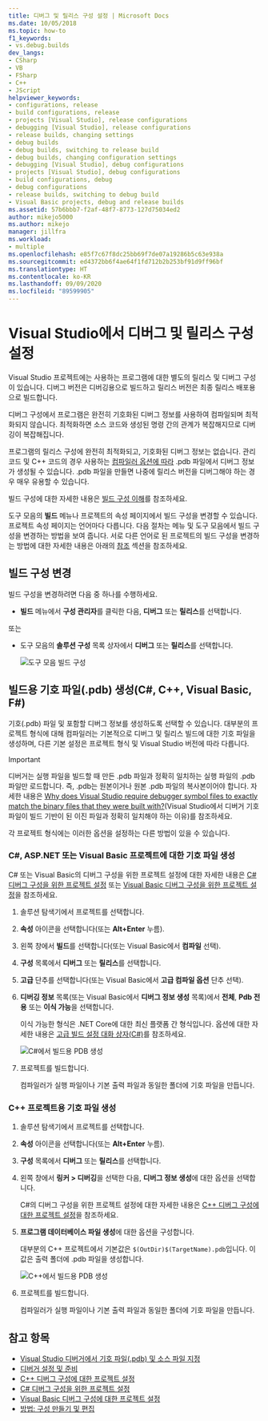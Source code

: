 ```yaml
---
title: 디버그 및 릴리스 구성 설정 | Microsoft Docs
ms.date: 10/05/2018
ms.topic: how-to
f1_keywords:
- vs.debug.builds
dev_langs:
- CSharp
- VB
- FSharp
- C++
- JScript
helpviewer_keywords:
- configurations, release
- build configurations, release
- projects [Visual Studio], release configurations
- debugging [Visual Studio], release configurations
- release builds, changing settings
- debug builds
- debug builds, switching to release build
- debug builds, changing configuration settings
- debugging [Visual Studio], debug configurations
- projects [Visual Studio], debug configurations
- build configurations, debug
- debug configurations
- release builds, switching to debug build
- Visual Basic projects, debug and release builds
ms.assetid: 57b6bbb7-f2af-48f7-8773-127d75034ed2
author: mikejo5000
ms.author: mikejo
manager: jillfra
ms.workload:
- multiple
ms.openlocfilehash: e85f7c67f8dc25bb69f7de07a19286b5c63e938a
ms.sourcegitcommit: ed4372bb6f4ae64f1fd712b2b253bf91d9ff96bf
ms.translationtype: HT
ms.contentlocale: ko-KR
ms.lasthandoff: 09/09/2020
ms.locfileid: "89599905"
---
```

# <a name="set-debug-and-release-configurations-in-visual-studio"></a>Visual Studio에서 디버그 및 릴리스 구성 설정

Visual Studio 프로젝트에는 사용하는 프로그램에 대한 별도의 릴리스 및 디버그 구성이 있습니다. 디버그 버전은 디버깅용으로 빌드하고 릴리스 버전은 최종 릴리스 배포용으로 빌드합니다.

디버그 구성에서 프로그램은 완전히 기호화된 디버그 정보를 사용하여 컴파일되며 최적화되지 않습니다. 최적화하면 소스 코드와 생성된 명령 간의 관계가 복잡해지므로 디버깅이 복잡해집니다.

프로그램의 릴리스 구성에 완전히 최적화되고, 기호화된 디버그 정보는 없습니다. 관리 코드 및 C++ 코드의 경우 사용하는 [컴파일러 옵션에 따라](#BKMK_symbols_release) .pdb 파일에서 디버그 정보가 생성될 수 있습니다. .pdb 파일을 만들면 나중에 릴리스 버전을 디버그해야 하는 경우 매우 유용할 수 있습니다.

빌드 구성에 대한 자세한 내용은 [빌드 구성 이해](../ide/understanding-build-configurations.md)를 참조하세요.

도구 모음의 **빌드** 메뉴나 프로젝트의 속성 페이지에서 빌드 구성을 변경할 수 있습니다. 프로젝트 속성 페이지는 언어마다 다릅니다. 다음 절차는 메뉴 및 도구 모음에서 빌드 구성을 변경하는 방법을 보여 줍니다. 서로 다른 언어로 된 프로젝트의 빌드 구성을 변경하는 방법에 대한 자세한 내용은 아래의 [참조](#see-also) 섹션을 참조하세요.

## <a name="change-the-build-configuration"></a>빌드 구성 변경

빌드 구성을 변경하려면 다음 중 하나를 수행하세요.

* **빌드** 메뉴에서 **구성 관리자**를 클릭한 다음, **디버그** 또는 **릴리스**를 선택합니다.

또는

* 도구 모음의 **솔루션 구성** 목록 상자에서 **디버그** 또는 **릴리스**를 선택합니다.

  ![도구 모음 빌드 구성](../debugger/media/toolbarbuildconfiguration.png "ToolbarBuildConfiguration")

## <a name="generate-symbol-pdb-files-for-a-build-c-c-visual-basic-f"></a><a name="BKMK_symbols_release"></a>빌드용 기호 파일(.pdb) 생성(C#, C++, Visual Basic, F#)

기호(.pdb) 파일 및 포함할 디버그 정보를 생성하도록 선택할 수 있습니다. 대부분의 프로젝트 형식에 대해 컴파일러는 기본적으로 디버그 및 릴리스 빌드에 대한 기호 파일을 생성하며, 다른 기본 설정은 프로젝트 형식 및 Visual Studio 버전에 따라 다릅니다.

> [!IMPORTANT]
> 디버거는 실행 파일을 빌드할 때 만든 .pdb 파일과 정확히 일치하는 실행 파일의 .pdb 파일만 로드합니다. 즉, .pdb는 원본이거나 원본 .pdb 파일의 복사본이어야 합니다. 자세한 내용은 [Why does Visual Studio require debugger symbol files to exactly match the binary files that they were built with?](/archive/blogs/jimgries/why-does-visual-studio-require-debugger-symbol-files-to-exactly-match-the-binary-files-that-they-were-built-with)(Visual Studio에서 디버거 기호 파일이 빌드 기반이 된 이진 파일과 정확히 일치해야 하는 이유)를 참조하세요.

각 프로젝트 형식에는 이러한 옵션을 설정하는 다른 방법이 있을 수 있습니다.

### <a name="generate-symbol-files-for-a-c-aspnet-or-visual-basic-project"></a>C#, ASP.NET 또는 Visual Basic 프로젝트에 대한 기호 파일 생성

C# 또는 Visual Basic의 디버그 구성을 위한 프로젝트 설정에 대한 자세한 내용은 [C# 디버그 구성을 위한 프로젝트 설정](../debugger/project-settings-for-csharp-debug-configurations.md) 또는 [Visual Basic 디버그 구성을 위한 프로젝트 설정](../debugger/project-settings-for-a-visual-basic-debug-configuration.md)을 참조하세요.

1. 솔루션 탐색기에서 프로젝트를 선택합니다.

2. **속성** 아이콘을 선택합니다(또는 **Alt+Enter** 누름).

3. 왼쪽 창에서 **빌드**를 선택합니다(또는 Visual Basic에서 **컴파일** 선택).

4. **구성** 목록에서 **디버그** 또는 **릴리스**를 선택합니다.

5. **고급** 단추를 선택합니다(또는 Visual Basic에서 **고급 컴파일 옵션** 단추 선택).

6. **디버깅 정보** 목록(또는 Visual Basic에서 **디버그 정보 생성** 목록)에서 **전체**, **Pdb 전용** 또는 **이식 가능**을 선택합니다.

   이식 가능한 형식은 .NET Core에 대한 최신 플랫폼 간 형식입니다. 옵션에 대한 자세한 내용은 [고급 빌드 설정 대화 상자(C#)](../ide/reference/advanced-build-settings-dialog-box-csharp.md)를 참조하세요.

   ![C#에서 빌드용 PDB 생성](../debugger/media/dbg_project_properties_pdb_csharp.png "GeneratePDBsForCSharp")

7. 프로젝트를 빌드합니다.

   컴파일러가 실행 파일이나 기본 출력 파일과 동일한 폴더에 기호 파일을 만듭니다.

### <a name="generate-symbol-files-for-a-c-project"></a>C++ 프로젝트용 기호 파일 생성

1. 솔루션 탐색기에서 프로젝트를 선택합니다.

2. **속성** 아이콘을 선택합니다(또는 **Alt+Enter** 누름).

3. **구성** 목록에서 **디버그** 또는 **릴리스**를 선택합니다.

4. 왼쪽 창에서 **링커 > 디버깅**을 선택한 다음, **디버그 정보 생성**에 대한 옵션을 선택합니다.

   C#의 디버그 구성을 위한 프로젝트 설정에 대한 자세한 내용은 [C++ 디버그 구성에 대한 프로젝트 설정](../debugger/project-settings-for-a-cpp-debug-configuration.md)을 참조하세요.

5. **프로그램 데이터베이스 파일 생성**에 대한 옵션을 구성합니다.

   대부분의 C++ 프로젝트에서 기본값은 `$(OutDir)$(TargetName).pdb`입니다. 이 값은 출력 폴더에 .pdb 파일을 생성합니다.

   ![C++에서 빌드용 PDB 생성](../debugger/media/dbg_project_properties_pdb_cplusplus.png "GeneratePDBsforCPlusPlus")

6. 프로젝트를 빌드합니다.

   컴파일러가 실행 파일이나 기본 출력 파일과 동일한 폴더에 기호 파일을 만듭니다.

## <a name="see-also"></a><a name="see-also"></a>참고 항목

- [Visual Studio 디버거에서 기호 파일(.pdb) 및 소스 파일 지정](../debugger/specify-symbol-dot-pdb-and-source-files-in-the-visual-studio-debugger.md)<br/>
- [디버거 설정 및 준비](../debugger/debugger-settings-and-preparation.md)<br/>
- [C++ 디버그 구성에 대한 프로젝트 설정](../debugger/project-settings-for-a-cpp-debug-configuration.md)<br/>
- [C# 디버그 구성을 위한 프로젝트 설정](../debugger/project-settings-for-csharp-debug-configurations.md)<br/>
- [Visual Basic 디버그 구성에 대한 프로젝트 설정](../debugger/project-settings-for-a-visual-basic-debug-configuration.md)<br/>
- [방법: 구성 만들기 및 편집](../ide/how-to-create-and-edit-configurations.md)